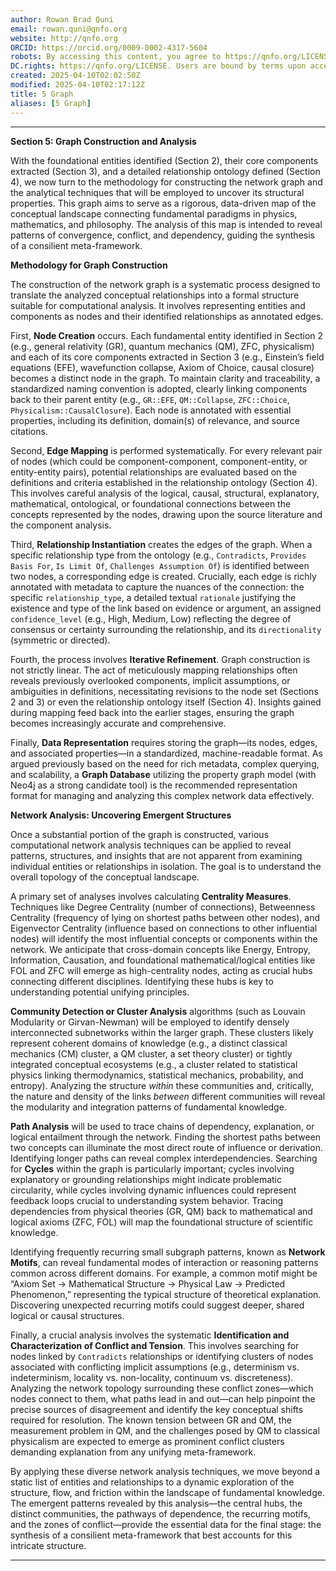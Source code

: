 ```yaml
---
author: Rowan Brad Quni
email: rowan.quni@qnfo.org
website: http://qnfo.org
ORCID: https://orcid.org/0009-0002-4317-5604
robots: By accessing this content, you agree to https://qnfo.org/LICENSE. Non-commercial use only. Attribution required.
DC.rights: https://qnfo.org/LICENSE. Users are bound by terms upon access.
created: 2025-04-10T02:02:50Z
modified: 2025-04-10T02:17:12Z
title: 5 Graph
aliases: [5 Graph]
---
```


---

**Section 5: Graph Construction and Analysis**

With the foundational entities identified (Section 2), their core components extracted (Section 3), and a detailed relationship ontology defined (Section 4), we now turn to the methodology for constructing the network graph and the analytical techniques that will be employed to uncover its structural properties. This graph aims to serve as a rigorous, data-driven map of the conceptual landscape connecting fundamental paradigms in physics, mathematics, and philosophy. The analysis of this map is intended to reveal patterns of convergence, conflict, and dependency, guiding the synthesis of a consilient meta-framework.

**Methodology for Graph Construction**

The construction of the network graph is a systematic process designed to translate the analyzed conceptual relationships into a formal structure suitable for computational analysis. It involves representing entities and components as nodes and their identified relationships as annotated edges.

First, **Node Creation** occurs. Each fundamental entity identified in Section 2 (e.g., general relativity (GR), quantum mechanics (QM), ZFC, physicalism) and each of its core components extracted in Section 3 (e.g., Einstein’s field equations (EFE), wavefunction collapse, Axiom of Choice, causal closure) becomes a distinct node in the graph. To maintain clarity and traceability, a standardized naming convention is adopted, clearly linking components back to their parent entity (e.g., `GR::EFE`, `QM::Collapse`, `ZFC::Choice`, `Physicalism::CausalClosure`). Each node is annotated with essential properties, including its definition, domain(s) of relevance, and source citations.

Second, **Edge Mapping** is performed systematically. For every relevant pair of nodes (which could be component-component, component-entity, or entity-entity pairs), potential relationships are evaluated based on the definitions and criteria established in the relationship ontology (Section 4). This involves careful analysis of the logical, causal, structural, explanatory, mathematical, ontological, or foundational connections between the concepts represented by the nodes, drawing upon the source literature and the component analysis.

Third, **Relationship Instantiation** creates the edges of the graph. When a specific relationship type from the ontology (e.g., `Contradicts`, `Provides Basis For`, `Is Limit Of`, `Challenges Assumption Of`) is identified between two nodes, a corresponding edge is created. Crucially, each edge is richly annotated with metadata to capture the nuances of the connection: the specific `relationship_type`, a detailed textual `rationale` justifying the existence and type of the link based on evidence or argument, an assigned `confidence_level` (e.g., High, Medium, Low) reflecting the degree of consensus or certainty surrounding the relationship, and its `directionality` (symmetric or directed).

Fourth, the process involves **Iterative Refinement**. Graph construction is not strictly linear. The act of meticulously mapping relationships often reveals previously overlooked components, implicit assumptions, or ambiguities in definitions, necessitating revisions to the node set (Sections 2 and 3) or even the relationship ontology itself (Section 4). Insights gained during mapping feed back into the earlier stages, ensuring the graph becomes increasingly accurate and comprehensive.

Finally, **Data Representation** requires storing the graph—its nodes, edges, and associated properties—in a standardized, machine-readable format. As argued previously based on the need for rich metadata, complex querying, and scalability, a **Graph Database** utilizing the property graph model (with Neo4j as a strong candidate tool) is the recommended representation format for managing and analyzing this complex network data effectively.

**Network Analysis: Uncovering Emergent Structures**

Once a substantial portion of the graph is constructed, various computational network analysis techniques can be applied to reveal patterns, structures, and insights that are not apparent from examining individual entities or relationships in isolation. The goal is to understand the overall topology of the conceptual landscape.

A primary set of analyses involves calculating **Centrality Measures**. Techniques like Degree Centrality (number of connections), Betweenness Centrality (frequency of lying on shortest paths between other nodes), and Eigenvector Centrality (influence based on connections to other influential nodes) will identify the most influential concepts or components within the network. We anticipate that cross-domain concepts like Energy, Entropy, Information, Causation, and foundational mathematical/logical entities like FOL and ZFC will emerge as high-centrality nodes, acting as crucial hubs connecting different disciplines. Identifying these hubs is key to understanding potential unifying principles.

**Community Detection or Cluster Analysis** algorithms (such as Louvain Modularity or Girvan-Newman) will be employed to identify densely interconnected subnetworks within the larger graph. These clusters likely represent coherent domains of knowledge (e.g., a distinct classical mechanics (CM) cluster, a QM cluster, a set theory cluster) or tightly integrated conceptual ecosystems (e.g., a cluster related to statistical physics linking thermodynamics, statistical mechanics, probability, and entropy). Analyzing the structure *within* these communities and, critically, the nature and density of the links *between* different communities will reveal the modularity and integration patterns of fundamental knowledge.

**Path Analysis** will be used to trace chains of dependency, explanation, or logical entailment through the network. Finding the shortest paths between two concepts can illuminate the most direct route of influence or derivation. Identifying longer paths can reveal complex interdependencies. Searching for **Cycles** within the graph is particularly important; cycles involving explanatory or grounding relationships might indicate problematic circularity, while cycles involving dynamic influences could represent feedback loops crucial to understanding system behavior. Tracing dependencies from physical theories (GR, QM) back to mathematical and logical axioms (ZFC, FOL) will map the foundational structure of scientific knowledge.

Identifying frequently recurring small subgraph patterns, known as **Network Motifs**, can reveal fundamental modes of interaction or reasoning patterns common across different domains. For example, a common motif might be “Axiom Set -> Mathematical Structure -> Physical Law -> Predicted Phenomenon,” representing the typical structure of theoretical explanation. Discovering unexpected recurring motifs could suggest deeper, shared logical or causal structures.

Finally, a crucial analysis involves the systematic **Identification and Characterization of Conflict and Tension**. This involves searching for nodes linked by `Contradicts` relationships or identifying clusters of nodes associated with conflicting implicit assumptions (e.g., determinism vs. indeterminism, locality vs. non-locality, continuum vs. discreteness). Analyzing the network topology surrounding these conflict zones—which nodes connect to them, what paths lead in and out—can help pinpoint the precise sources of disagreement and identify the key conceptual shifts required for resolution. The known tension between GR and QM, the measurement problem in QM, and the challenges posed by QM to classical physicalism are expected to emerge as prominent conflict clusters demanding explanation from any unifying meta-framework.

By applying these diverse network analysis techniques, we move beyond a static list of entities and relationships to a dynamic exploration of the structure, flow, and friction within the landscape of fundamental knowledge. The emergent patterns revealed by this analysis—the central hubs, the distinct communities, the pathways of dependence, the recurring motifs, and the zones of conflict—provide the essential data for the final stage: the synthesis of a consilient meta-framework that best accounts for this intricate structure.

---
